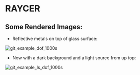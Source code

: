 # RAYCER

## Some Rendered Images:

* Reflective metals on top of glass surface:

![git_example_dof_1000s](https://github.com/aritra0227/RAYCER/assets/54759130/8023a3d1-0680-49cd-ba78-19d1a5817314)

* Now with a dark background and a light source from up top:
  
![git_example_ls_dof_1000s](https://github.com/aritra0227/RAYCER/assets/54759130/5ea89f13-e33e-41e7-b01b-b1225ffc96c3)

